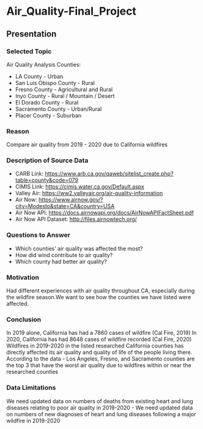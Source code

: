 # Air_Quality-Final_Project

## Presentation

### Selected Topic

Air Quality Analysis
Counties:

- LA County - Urban
- San Luis Obispo County - Rural 
- Fresno County - Agricultural and Rural
- Inyo County - Rural / Mountain / Desert
- El Dorado County - Rural
- Sacramento County - Urban/Rural
- Placer County - Suburban


### Reason

Compare air quality from 2019 - 2020 due to California wildfires

### Description of Source Data

- CARB Link: https://www.arb.ca.gov/qaweb/sitelist_create.php?table=county&code=079
- CIMIS Link: https://cimis.water.ca.gov/Default.aspx
- Valley Air: https://ww2.valleyair.org/air-quality-information
- Air Now: https://www.airnow.gov/?city=Modesto&state=CA&country=USA
- Air Now API: https://docs.airnowapi.org/docs/AirNowAPIFactSheet.pdf
- Air Now API Dataset: http://files.airnowtech.org/

### Questions to Answer

- Which counties' air quality was affected the most?
- How did wind contribute to air quality?
- Which county had better air quality?


### Motivation

Had different experiences with air quality throughout CA, especially during the wildfire season.We want to see how the counties we have listed were affected.


### Conclusion

In 2019 alone, California has had a 7860 cases of wildfire (Cal Fire, 2019)
In 2020, California has had 8648 cases of wildfire recorded (Cal Fire, 2020)
Wildfires in 2019-2020 in the listed researched California counties has directly affected its air quality and quality of life of the people living there.
According to the data - Los Angeles, Fresno, and Sacramento counties are the top 3 that have the worst air quality due to wildfires within or near the researched counties


### Data Limitations

We need updated data on numbers of deaths from existing heart and lung diseases relating to poor air quality in 2019-2020 - 
We need updated data on numbers of new diagnoses of heart and lung diseases following a major wildfire in 2019-2020


